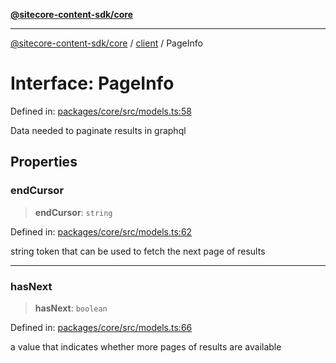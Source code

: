 [**@sitecore-content-sdk/core**](../../README.md)

***

[@sitecore-content-sdk/core](../../README.md) / [client](../README.md) / PageInfo

# Interface: PageInfo

Defined in: [packages/core/src/models.ts:58](https://github.com/Sitecore/content-sdk/blob/4103c5589d5589e11cd6164ccfd2c9755e694a65/packages/core/src/models.ts#L58)

Data needed to paginate results in graphql

## Properties

### endCursor

> **endCursor**: `string`

Defined in: [packages/core/src/models.ts:62](https://github.com/Sitecore/content-sdk/blob/4103c5589d5589e11cd6164ccfd2c9755e694a65/packages/core/src/models.ts#L62)

string token that can be used to fetch the next page of results

***

### hasNext

> **hasNext**: `boolean`

Defined in: [packages/core/src/models.ts:66](https://github.com/Sitecore/content-sdk/blob/4103c5589d5589e11cd6164ccfd2c9755e694a65/packages/core/src/models.ts#L66)

a value that indicates whether more pages of results are available
